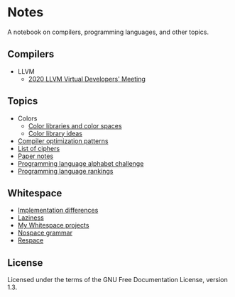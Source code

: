 # Notes

A notebook on compilers, programming languages, and other topics.

## Compilers

- LLVM
  - [2020 LLVM Virtual Developers' Meeting](compilers/llvm/devmtg_2020-10)

## Topics

- Colors
  - [Color libraries and color spaces](topics/colors/color-libraries.md)
  - [Color library ideas](topics/colors/color-lib-ideas.md)
- [Compiler optimization patterns](topics/compiler_optimizations.md)
- [List of ciphers](topics/ciphers.md)
- [Paper notes](topics/papers.md)
- [Programming language alphabet challenge](topics/language_alphabet.md)
- [Programming language rankings](topics/language_rankings.md)

## Whitespace

- [Implementation differences](wspace/differences.md)
- [Laziness](wspace/laziness.md)
- [My Whitespace projects](wspace/projects.md)
- [Nospace grammar](wspace/nospace_grammar.bnf)
- [Respace](wspace/respace.md)

## License

Licensed under the terms of the GNU Free Documentation License, version 1.3.
